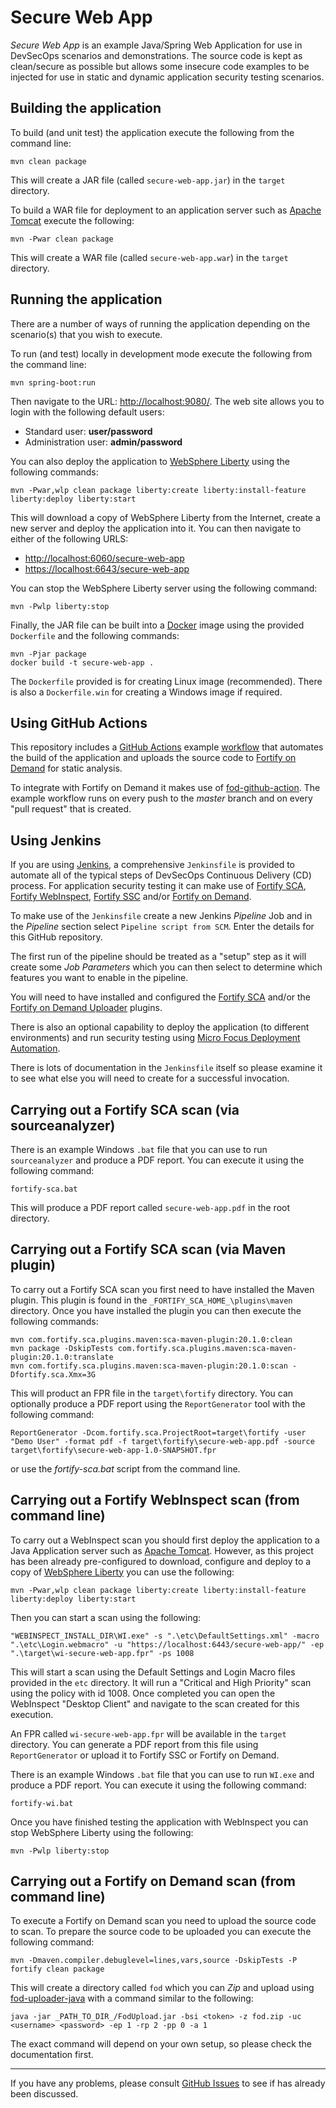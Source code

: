 Secure Web App
==============

_Secure Web App_ is an example Java/Spring Web Application for use in DevSecOps scenarios and demonstrations.
The source code is kept as clean/secure as possible but allows some insecure code examples to be injected for
use in static and dynamic application security testing scenarios.

Building the application
------------------------ 

To build (and unit test) the application execute the following from the command line:

```
mvn clean package
```

This will create a JAR file (called `secure-web-app.jar`) in the `target` directory.

To build a WAR file for deployment to an application server such as [Apache Tomcat](http://tomcat.apache.org/) 
execute the following:

```
mvn -Pwar clean package
```

This will create a WAR file (called `secure-web-app.war`) in the `target` directory.

Running the application
-----------------------

There are a number of ways of running the application depending on the scenario(s) that
you wish to execute. 

To run (and test) locally in development mode execute the following from the command line:

```
mvn spring-boot:run
```

Then navigate to the URL: [http://localhost:9080/](http://localhost:9080/). The web site
allows you to login with the following default users:

 - Standard user: **user/password**
 - Administration user: **admin/password**

You can also deploy the application to [WebSphere Liberty](https://developer.ibm.com/wasdev/websphere-liberty/)
using the following commands:

```
mvn -Pwar,wlp clean package liberty:create liberty:install-feature liberty:deploy liberty:start
```

This will download a copy of WebSphere Liberty from the Internet, create a new server and
deploy the application into it. You can then navigate to either of the following URLS:

 - [http://localhost:6060/secure-web-app](http://localhost:6060/secure-web-app)
 - [https://localhost:6643/secure-web-app](https://localhost:6643/secure-web-app)

You can stop the WebSphere Liberty server using the following command:

```
mvn -Pwlp liberty:stop
```

Finally, the JAR file can be built into a [Docker](https://www.docker.com/) image using the 
provided `Dockerfile` and the following commands:

```
mvn -Pjar package
docker build -t secure-web-app .
```

The `Dockerfile` provided is for creating Linux image (recommended). There is also a
`Dockerfile.win` for creating a Windows image if required. 

Using GitHub Actions
--------------------

This repository includes a [GitHub Actions](https://github.com/features/actions) example
[workflow](.github/workflows/continuous_inspection.yml) that
automates the build of the application and uploads the source code to
[Fortify on Demand](https://www.microfocus.com/en-us/products/application-security-testing) for static analysis. 

To integrate with Fortify on Demand it makes use of [fod-github-action](https://github.com/fortify-community-plugins/fod-github-action).
The example workflow runs on every push to the *master* branch and on every "pull request" that is created.

Using Jenkins
-------------

If you are using [Jenkins](https://jenkins.io/), a comprehensive `Jenkinsfile` 
is provided to automate all of the typical steps of DevSecOps Continuous Delivery (CD)
process. For application security testing it can make use of [Fortify SCA](https://www.microfocus.com/en-us/products/static-code-analysis-sast/), 
[Fortify WebInspect](https://www.microfocus.com/en-us/products/webinspect-dynamic-analysis-dast/), 
[Fortify SSC](https://www.microfocus.com/en-us/products/software-security-assurance-sdlc/) 
and/or [Fortify on Demand](https://www.microfocus.com/en-us/products/application-security-testing/). 

To make use of the `Jenkinsfile` create a new Jenkins *Pipeline* Job and in the *Pipeline* 
section select `Pipeline script from SCM`. Enter the details for this GitHub repository.

The first run of the pipeline should be treated as a "setup" step as it will
create some *Job Parameters* which you can then select to determine which features
you want to enable in the pipeline.

You will need to have installed and configured the [Fortify SCA](https://plugins.jenkins.io/fortify/) 
and/or the [Fortify on Demand Uploader](https://plugins.jenkins.io/fortify-on-demand-uploader/) plugins.

There is also an optional capability to deploy the application (to different environments) and run security
testing using [Micro Focus Deployment Automation](https://www.microfocus.com/en-us/products/deployment-automation/overview).

There is lots of documentation in the `Jenkinsfile` itself so please examine it to see what else
you will need to create for a successful invocation.

Carrying out a Fortify SCA scan (via sourceanalyzer)
----------------------------------------------------

There is an example Windows `.bat` file that you can use to run `sourceanalyzer` and produce
a PDF report. You can execute it using the following command:

```
fortify-sca.bat
```

This will produce a PDF report called `secure-web-app.pdf` in the root directory.

Carrying out a Fortify SCA scan (via Maven plugin)
--------------------------------------------------

To carry out a Fortify SCA scan you first need to have installed the Maven plugin. This plugin
is found in the  `_FORTIFY_SCA_HOME_\plugins\maven` directory. Once you have installed the 
plugin you can then execute the following commands:

```
mvn com.fortify.sca.plugins.maven:sca-maven-plugin:20.1.0:clean
mvn package -DskipTests com.fortify.sca.plugins.maven:sca-maven-plugin:20.1.0:translate
mvn com.fortify.sca.plugins.maven:sca-maven-plugin:20.1.0:scan -Dfortify.sca.Xmx=3G
```

This will product an FPR file in the `target\fortify` directory. You can optionally produce a
PDF report using the `ReportGenerator` tool with the following command:

```
ReportGenerator -Dcom.fortify.sca.ProjectRoot=target\fortify -user "Demo User" -format pdf -f target\fortify\secure-web-app.pdf -source target\fortify\secure-web-app-1.0-SNAPSHOT.fpr
```

or use the _fortify-sca.bat_ script from the command line.

Carrying out a Fortify WebInspect scan (from command line)
----------------------------------------------------------

To carry out a WebInspect scan you should first deploy the application to a Java Application server such as [Apache Tomcat](https://tomcat.apache.org/).
However, as this project has been already pre-configured to download, configure and deploy to a copy of [WebSphere Liberty](https://www.ibm.com/cloud/websphere-liberty)
you can use the following:

```
mvn -Pwar,wlp clean package liberty:create liberty:install-feature liberty:deploy liberty:start
```

Then you can start a scan using the following:

```
"WEBINSPECT_INSTALL_DIR\WI.exe" -s ".\etc\DefaultSettings.xml" -macro ".\etc\Login.webmacro" -u "https://localhost:6443/secure-web-app/" -ep ".\target\wi-secure-web-app.fpr" -ps 1008
```

This will start a scan using the Default Settings and Login Macro files provided in the `etc` directory. 
It will run a "Critical and High Priority" scan using the policy with id 1008. Once completed you can
open the WebInspect "Desktop Client" and navigate to the scan created for this execution.

An FPR called `wi-secure-web-app.fpr` will be available in the `target` directory. You can generate a 
PDF report from this file using `ReportGenerator` or upload it to Fortify SSC or Fortify on Demand.

There is an example Windows `.bat` file that you can use to run `WI.exe` and produce a PDF report. 
You can execute it using the following command:

```
fortify-wi.bat
```

Once you have finished testing the application with WebInspect you can stop WebSphere Liberty using the following:
```
mvn -Pwlp liberty:stop
```

Carrying out a Fortify on Demand scan (from command line)
----------------------------------------------------------

To execute a Fortify on Demand scan you need to upload the source code to scan. To prepare the source
code to be uploaded you can execute the following command:

```
mvn -Dmaven.compiler.debuglevel=lines,vars,source -DskipTests -P fortify clean package
```

This will create a directory called `fod` which you can *Zip* and upload using [fod-uploader-java](https://github.com/fod-dev/fod-uploader-java/)
with a command similar to the following:

```
java -jar _PATH_TO_DIR_/FodUpload.jar -bsi <token> -z fod.zip -uc <username> <password> -ep 1 -rp 2 -pp 0 -a 1
```

The exact command will depend on your own setup, so please check the documentation first.

---

If you have any problems, please consult [GitHub Issues](https://github.com/mfdemo/secure-web-app/issues) to see if has already been discussed.
